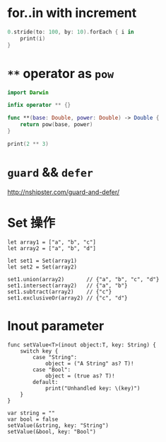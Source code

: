 # for..in with increment

```swift
0.stride(to: 100, by: 10).forEach { i in
    print(i)
}
```

# `**` operator as `pow`

```swift
import Darwin

infix operator ** {}

func **(base: Double, power: Double) -> Double {
    return pow(base, power)
}

print(2 ** 3)
```

# `guard` && `defer`

<http://nshipster.com/guard-and-defer/>

# Set 操作
```
let array1 = ["a", "b", "c"]
let array2 = ["a", "b", "d"]

let set1 = Set(array1)
let set2 = Set(array2)

set1.union(array2)       // {"a", "b", "c", "d"}
set1.intersect(array2)   // {"a", "b"}
set1.subtract(array2)    // {"c"}
set1.exclusiveOr(array2) // {"c", "d"}
```

# Inout parameter
```
func setValue<T>(inout object:T, key: String) {
    switch key {
        case "String":
            object = ("A String" as? T)!
        case "Bool":
            object = (true as? T)!
        default:
            print("Unhandled key: \(key)")
    }
}

var string = ""
var bool = false
setValue(&string, key: "String")
setValue(&bool, key: "Bool")
```

